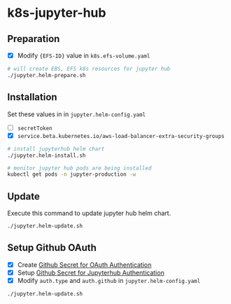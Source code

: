 # k8s-jupyter-hub

## Preparation 

- [x] Modify `{EFS-ID}` value in `k8s.efs-volume.yaml`

```bash
# will create EBS, EFS k8s resources for jupyter hub
./jupyter.helm-prepare.sh
```

## Installation

Set these values in in `jupyter.helm-config.yaml`

- [ ] `secretToken`
- [x] `service.beta.kubernetes.io/aws-load-balancer-extra-security-groups`

```bash
# install jupyterhub helm chart
./jupyter.helm-install.sh

# monitor jupyter hub pods are being installed 
kubectl get pods -n jupyter-production -w
```

## Update 

Execute this command to update jupyter hub helm chart.

```bash
./jupyter.helm-update.sh
```

## Setup Github OAuth

- [x] Create [Github Secret for OAuth Authentication](https://github.com/settings/apps) 
- [x] Setup [Github Secret for Jupyterhub Authentication](https://zero-to-jupyterhub.readthedocs.io/en/latest/authentication.html) 
- [x] Modify `auth.type` and `auth.github` in `jupyter.helm-config.yaml` 

```bash
./jupyter.helm-update.sh
```

